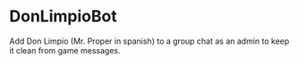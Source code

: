 # DonLimpioBot

Add Don Limpio (Mr. Proper in spanish) to a group chat as an admin to keep it clean from game messages.
